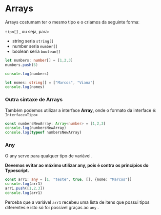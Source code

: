 # Arrays

Arrays costumam ter o mesmo tipo e o criamos da seguinte forma:&#x20;

`tipo[]` , ou seja, para:

* string seria `string[]`
* number seria `number[]`
* boolean seria `boolean[]`

```typescript
let numbers: number[] = [1,2,3]
numbers.push(5)

console.log(numbers)

let nomes: string[] = ["Marcos", "Viana"]
console.log(nomes)
```



### Outra sintaxe de Arrays

Também podemos utilizar a interface **Array**, onde o formato da interface é: `Interface<Tipo>`

```typescript
const numbersNewArray: Array<number> = [1,2,3]
console.log(numbersNewArray)
console.log(typeof numbersNewArray)
```



### Any

O any serve para qualquer tipo de variável.

**Devemos evitar ao máximo utilizar any, pois é contra os princípios do Typescript.**

```typescript
const arr1: any = [1, "teste", true, [], {nome: "Marcos"}]
console.log(arr1)
arr1.push([1,2,3])
console.log(arr1)

```

Perceba que a variável `arr1` recebeu uma lista de itens que possui tipos diferentes e isto só foi possível graças ao `any` .
